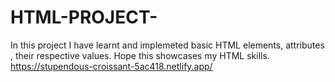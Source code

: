 # HTML-PROJECT-
In this project I have learnt and implemeted basic HTML elements, attributes , their respective values. 
Hope this showcases my HTML skills. 
https://stupendous-croissant-5ac418.netlify.app/

